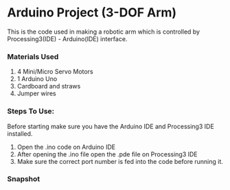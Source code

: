 # Arduino Project (3-DOF Arm)

This is the code used in making a robotic arm which is controlled by Processing3(IDE) - Arduino(IDE) interface.

### Materials Used

1. 4 Mini/Micro Servo Motors 
2. 1 Arduino Uno
3. Cardboard and straws
4. Jumper wires

### Steps To Use:
Before starting make sure you have the Arduino IDE and Processing3 IDE installed.

1) Open the .ino code on Arduino IDE
2) After opening the .ino file open the .pde file on Processing3 IDE
3) Make sure the correct port number is fed into the code before running it.

### Snapshot
